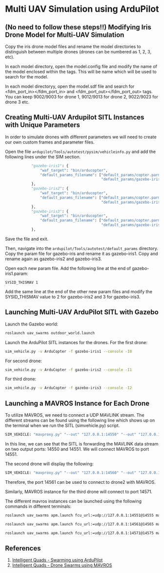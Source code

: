 # Multi UAV Simulation using ArduPilot

## (No need to follow these steps!!) Modifying Iris Drone Model for Multi-UAV Simulation

Copy the iris drone model files and rename the model directories to distinguish between multiple drones (drones can be numbered as 1, 2, 3, etc).

In each model directory, open the model.config file and modify the name of the model enclosed within the <name></name> tags. This will be name which will be used to search for the model.

In each model directoryy, open the model.sdf file and search for <fdm_port_in></fdm_port_in> and <fdm_port_out></fdm_port_out> tags. You can keep 9002/9003 for drone 1, 9012/9013 for drone 2, 9022/9023 for drone 3 etc.

## Creating Multi-UAV Ardupilot SITL Instances with Unique Parameters

In order to simulate drones with different parameters we will need to create our own custom frames and parameter files.

Open the file ```ardupilot/Tools/autotest/pysim/vehicleinfo.py``` and add the following lines under the SIM section.

```python
            "gazebo-iris1": {
                "waf_target": "bin/arducopter",
                "default_params_filename": ["default_params/copter.parm",
                                            "default_params/gazebo-iris1.parm"],
            },
            "gazebo-iris2": {
                "waf_target": "bin/arducopter",
                "default_params_filename": ["default_params/copter.parm",
                                            "default_params/gazebo-iris2.parm"],
            },
            "gazebo-iris3": {
                "waf_target": "bin/arducopter",
                "default_params_filename": ["default_params/copter.parm",
                                            "default_params/gazebo-iris3.parm"],
            },
```

Save the file and exit.

Then, navigate into the ```ardupilot/Tools/autotest/default_params``` directory. Copy the param file for gazebo-iris and rename it as gazebo-iris1. Copy and rename again as gazebo-iris2 and gazebo-iris3.

Open each new param file. Add the following line at the end of gazebo-iris1.param:
```
SYSID_THISMAV 1
```
Add the same line at the end of the other new param files and modify the SYSID_THISMAV value to 2 for gazebo-iris2 and 3 for gazebo-iris3.

## Launching Multi-UAV ArduPilot SITL with Gazebo

Launch the Gazebo world:
```bash
roslaunch uav_swarms outdoor_world.launch
```

Launch the ArduPilot SITL instances for the drones. For the first drone:
```bash
sim_vehicle.py -v ArduCopter -f gazebo-iris1 --console -I0
```
For second drone:
```bash
sim_vehicle.py -v ArduCopter -f gazebo-iris2 --console -I1
```
For third drone:
```bash
sim_vehicle.py -v ArduCopter -f gazebo-iris3 --console -I2
```

## Launching a MAVROS Instance for Each Drone
To utilize MAVROS, we need to connect a UDP MAVLINK stream. The different streams can be found using the following line which shows up on the terminal when we run the SITL (simvehicle.py) script.
```python
SIM_VEHICLE: "mavproxy.py" "--out" "127.0.0.1:14550" "--out" "127.0.0.1:14551" "--master" "tcp:127.0.0.1:5760" "--sitl" "127.0.0.1:5501" "--console"
```
In this line, we can see that the SITL is forwarding the MAVLINK data stream on two output ports: 14550 and 14551. We will connect MAVROS to port 14551.

The second drone will display the following:
```python
SIM_VEHICLE: "mavproxy.py" "--out" "127.0.0.1:14560" "--out" "127.0.0.1:14561" "--master" "tcp:127.0.0.1:5770" "--sitl" "127.0.0.1:5511" "--console"
```
Therefore, the port 14561 can be used to connect to drone2 with MAVROS.

Similarly, MAVROS instance for the third drone will connect to port 14571.

The different mavros instances can be launched using the following commands in different terminals:
```bash
roslaunch uav_swarms apm.launch fcu_url:=udp://127.0.0.1:14551@14555 mavros_ns:=/drone1 tgt_system:=1

roslaunch uav_swarms apm.launch fcu_url:=udp://127.0.0.1:14561@14565 mavros_ns:=/drone2 tgt_system:=2

roslaunch uav_swarms apm.launch fcu_url:=udp://127.0.0.1:14571@14575 mavros_ns:=/drone3 tgt_system:=3
```

## References

1. [Intelligent Quads - Swarming using ArduPilot](https://github.com/Intelligent-Quads/iq_tutorials/blob/master/docs/swarming_ardupilot.md)
2. [Intelligent Quads - Drone Swarms using MAVROS](https://github.com/Intelligent-Quads/iq_tutorials/blob/master/docs/multi_mavros_drones.md)
